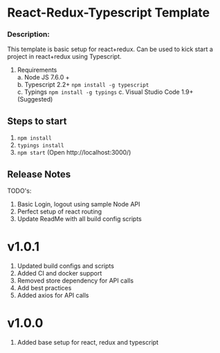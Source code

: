 # React-Redux-Typescript Template


### Description:

This  template is basic setup for react+redux. Can be used to kick start a project in react+redux using Typescript. 

1.  Requirements  
	a. Node JS 7.6.0 +  
    b. Typescript 2.2+ `npm install -g typescript`  
    c. Typings `npm install -g typings`
    c. Visual Studio Code 1.9+ (Suggested)
    
## Steps to start

1. `npm install`  
2. `typings install`
3. `npm start` (Open http://localhost:3000/)


## Release Notes 


TODO's:
1. Basic Login, logout using sample Node API
2. Perfect setup of react routing 
3. Update ReadMe with all build config scripts



# v1.0.1
1. Updated build configs and scripts
2. Added CI and docker support 
3. Removed store dependency for API calls
4. Add best practices
5. Added axios for API calls

# v1.0.0
1. Added base setup for react, redux and typescript 
